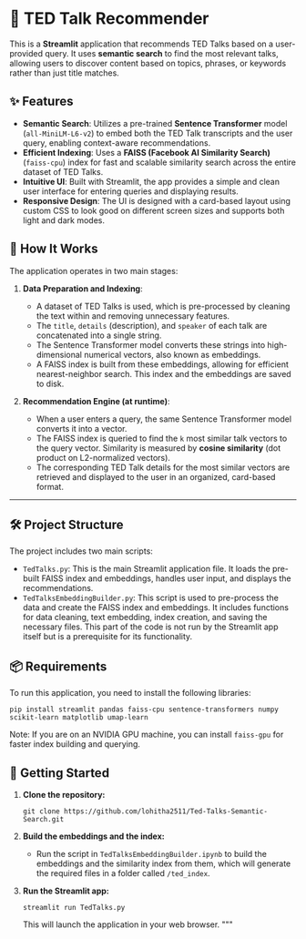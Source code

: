 # 🎤 TED Talk Recommender

This is a **Streamlit** application that recommends TED Talks based on a user-provided query. It uses **semantic search** to find the most relevant talks, allowing users to discover content based on topics, phrases, or keywords rather than just title matches.

## ✨ Features

* **Semantic Search**: Utilizes a pre-trained **Sentence Transformer** model (`all-MiniLM-L6-v2`) to embed both the TED Talk transcripts and the user query, enabling context-aware recommendations.
* **Efficient Indexing**: Uses a **FAISS (Facebook AI Similarity Search)** (`faiss-cpu`) index for fast and scalable similarity search across the entire dataset of TED Talks.
* **Intuitive UI**: Built with Streamlit, the app provides a simple and clean user interface for entering queries and displaying results.
* **Responsive Design**: The UI is designed with a card-based layout using custom CSS to look good on different screen sizes and supports both light and dark modes.

## 🚀 How It Works

The application operates in two main stages:

1.  **Data Preparation and Indexing**:
    * A dataset of TED Talks is used, which is pre-processed by cleaning the text within and removing unnecessary features.
    * The `title`, `details` (description), and `speaker` of each talk are concatenated into a single string.
    * The Sentence Transformer model converts these strings into high-dimensional numerical vectors, also known as embeddings.
    * A FAISS index is built from these embeddings, allowing for efficient nearest-neighbor search. This index and the embeddings are saved to disk.

2.  **Recommendation Engine (at runtime)**:
    * When a user enters a query, the same Sentence Transformer model converts it into a vector.
    * The FAISS index is queried to find the `k` most similar talk vectors to the query vector. Similarity is measured by **cosine similarity** (dot product on L2-normalized vectors).
    * The corresponding TED Talk details for the most similar vectors are retrieved and displayed to the user in an organized, card-based format.

---

## 🛠️ Project Structure

The project includes two main scripts:

* `TedTalks.py`: This is the main Streamlit application file. It loads the pre-built FAISS index and embeddings, handles user input, and displays the recommendations.
* `TedTalksEmbeddingBuilder.py`: This script is used to pre-process the data and create the FAISS index and embeddings. It includes functions for data cleaning, text embedding, index creation, and saving the necessary files. This part of the code is not run by the Streamlit app itself but is a prerequisite for its functionality.

## 📦 Requirements

To run this application, you need to install the following libraries:

```pip install streamlit pandas faiss-cpu sentence-transformers numpy scikit-learn matplotlib umap-learn```

Note: If you are on an NVIDIA GPU machine, you can install `faiss-gpu` for faster index building and querying.

## 🏃 Getting Started

1.  **Clone the repository:**
    ```
    git clone https://github.com/lohitha2511/Ted-Talks-Semantic-Search.git
    ```

2. **Build the embeddings and the index:**
   * Run the script in `TedTalksEmbeddingBuilder.ipynb` to build the embeddings and the similarity index from them, which will generate the required files in a folder called `/ted_index`. 
    
3.  **Run the Streamlit app:**
    ```
    streamlit run TedTalks.py
    ```
    This will launch the application in your web browser.
"""

